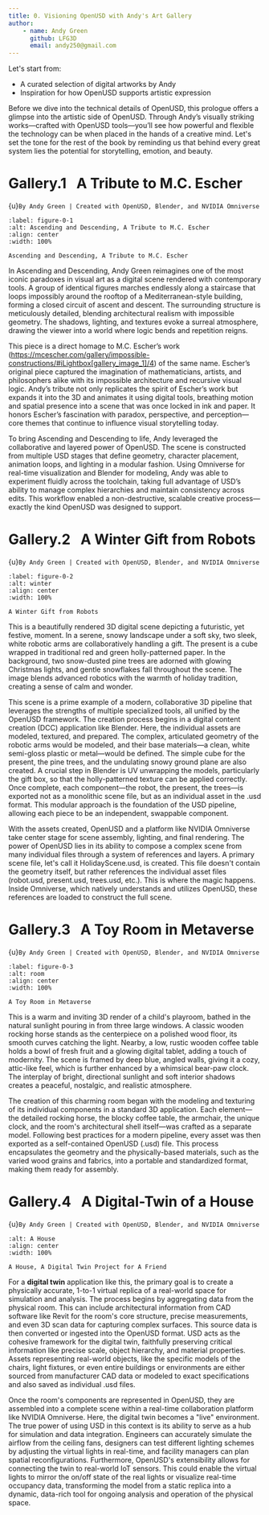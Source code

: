 ```yaml
---
title: 0. Visioning OpenUSD with Andy's Art Gallery
author: 
    - name: Andy Green
      github: LFG3D
      email: andy250@gmail.com
---
```

Let's start from:
  - A curated selection of digital artworks by Andy
  - Inspiration for how OpenUSD supports artistic expression

<!-- +++ {"part": "abstract"} -->
Before we dive into the technical details of OpenUSD, this prologue offers a glimpse into the artistic side of OpenUSD. Through Andy’s visually striking works—crafted with OpenUSD tools—you’ll see how powerful and flexible the technology can be when placed in the hands of a creative mind. Let's set the tone for the rest of the book by reminding us that behind every great system lies the potential for storytelling, emotion, and beauty.
<!-- +++ -->

# Gallery.1 $~$ A Tribute to M.C. Escher
{u}`By Andy Green | Created with OpenUSD, Blender, and NVIDIA Omniverse`

```{figure} ./images/0/image2.png
:label: figure-0-1
:alt: Ascending and Descending, A Tribute to M.C. Escher
:align: center
:width: 100%

Ascending and Descending, A Tribute to M.C. Escher
```
In Ascending and Descending, Andy Green reimagines one of the most iconic paradoxes in visual art as a digital scene rendered with contemporary tools. A group of identical figures marches endlessly along a staircase that loops impossibly around the rooftop of a Mediterranean-style building, forming a closed circuit of ascent and descent. The surrounding structure is meticulously detailed, blending architectural realism with impossible geometry. The shadows, lighting, and textures evoke a surreal atmosphere, drawing the viewer into a world where logic bends and repetition reigns.

This piece is a direct homage to M.C. Escher’s work (https://mcescher.com/gallery/impossible-constructions/#iLightbox[gallery_image_1]/4) of the same name. Escher’s original piece captured the imagination of mathematicians, artists, and philosophers alike with its impossible architecture and recursive visual logic. Andy’s tribute not only replicates the spirit of Escher’s work but expands it into the 3D and animates it using digital tools, breathing motion and spatial presence into a scene that was once locked in ink and paper. It honors Escher’s fascination with paradox, perspective, and perception—core themes that continue to influence visual storytelling today.

To bring Ascending and Descending to life, Andy leveraged the collaborative and layered power of OpenUSD. The scene is constructed from multiple USD stages that define geometry, character placement, animation loops, and lighting in a modular fashion. Using Omniverse for real-time visualization and Blender for modeling, Andy was able to experiment fluidly across the toolchain, taking full advantage of USD’s ability to manage complex hierarchies and maintain consistency across edits. This workflow enabled a non-destructive, scalable creative process—exactly the kind OpenUSD was designed to support.

# Gallery.2 $~$ A Winter Gift from Robots
{u}`By Andy Green | Created with OpenUSD, Blender, and NVIDIA Omniverse`

```{figure} ./images/0/image5.png
:label: figure-0-2
:alt: winter
:align: center
:width: 100%

A Winter Gift from Robots
```

This is a beautifully rendered 3D digital scene depicting a futuristic, yet festive, moment. In a serene, snowy landscape under a soft sky, two sleek, white robotic arms are collaboratively handling a gift. The present is a cube wrapped in traditional red and green holly-patterned paper. In the background, two snow-dusted pine trees are adorned with glowing Christmas lights, and gentle snowflakes fall throughout the scene. The image blends advanced robotics with the warmth of holiday tradition, creating a sense of calm and wonder.

This scene is a prime example of a modern, collaborative 3D pipeline that leverages the strengths of multiple specialized tools, all unified by the OpenUSD framework. The creation process begins in a digital content creation (DCC) application like Blender. Here, the individual assets are modeled, textured, and prepared. The complex, articulated geometry of the robotic arms would be modeled, and their base materials—a clean, white semi-gloss plastic or metal—would be defined. The simple cube for the present, the pine trees, and the undulating snowy ground plane are also created. A crucial step in Blender is UV unwrapping the models, particularly the gift box, so that the holly-patterned texture can be applied correctly. Once complete, each component—the robot, the present, the trees—is exported not as a monolithic scene file, but as an individual asset in the .usd format. This modular approach is the foundation of the USD pipeline, allowing each piece to be an independent, swappable component.

With the assets created, OpenUSD and a platform like NVIDIA Omniverse take center stage for scene assembly, lighting, and final rendering. The power of OpenUSD lies in its ability to compose a complex scene from many individual files through a system of references and layers. A primary scene file, let's call it HolidayScene.usd, is created. This file doesn't contain the geometry itself, but rather references the individual asset files (robot.usd, present.usd, trees.usd, etc.). This is where the magic happens. Inside Omniverse, which natively understands and utilizes OpenUSD, these references are loaded to construct the full scene.

# Gallery.3 $~$ A Toy Room in Metaverse
{u}`By Andy Green | Created with OpenUSD, Blender, and NVIDIA Omniverse`

```{figure} ./images/0/image6.png
:label: figure-0-3
:alt: room
:align: center
:width: 100%

A Toy Room in Metaverse
```
This is a warm and inviting 3D render of a child's playroom, bathed in the natural sunlight pouring in from three large windows. A classic wooden rocking horse stands as the centerpiece on a polished wood floor, its smooth curves catching the light. Nearby, a low, rustic wooden coffee table holds a bowl of fresh fruit and a glowing digital tablet, adding a touch of modernity. The scene is framed by deep blue, angled walls, giving it a cozy, attic-like feel, which is further enhanced by a whimsical bear-paw clock. The interplay of bright, directional sunlight and soft interior shadows creates a peaceful, nostalgic, and realistic atmosphere.

The creation of this charming room began with the modeling and texturing of its individual components in a standard 3D application. Each element—the detailed rocking horse, the blocky coffee table, the armchair, the unique clock, and the room's architectural shell itself—was crafted as a separate model. Following best practices for a modern pipeline, every asset was then exported as a self-contained OpenUSD (.usd) file. This process encapsulates the geometry and the physically-based materials, such as the varied wood grains and fabrics, into a portable and standardized format, making them ready for assembly.

# Gallery.4 $~$ A Digital-Twin of a House
{u}`By Andy Green | Created with OpenUSD, Blender, and NVIDIA Omniverse`

```{figure} ./images/0/image3.png
:alt: A House
:align: center
:width: 100%

A House, A Digital Twin Project for A Friend
```
For a **digital twin** application like this, the primary goal is to create a physically accurate, 1-to-1 virtual replica of a real-world space for simulation and analysis. The process begins by aggregating data from the physical room. This can include architectural information from CAD software like Revit for the room's core structure, precise measurements, and even 3D scan data for capturing complex surfaces. This source data is then converted or ingested into the OpenUSD format. USD acts as the cohesive framework for the digital twin, faithfully preserving critical information like precise scale, object hierarchy, and material properties. Assets representing real-world objects, like the specific models of the chairs, light fixtures, or even entire buildings or environments are either sourced from manufacturer CAD data or modeled to exact specifications and also saved as individual .usd files.

Once the room's components are represented in OpenUSD, they are assembled into a complete scene within a real-time collaboration platform like NVIDIA Omniverse. Here, the digital twin becomes a "live" environment. The true power of using USD in this context is its ability to serve as a hub for simulation and data integration. Engineers can accurately simulate the airflow from the ceiling fans, designers can test different lighting schemes by adjusting the virtual lights in real-time, and facility managers can plan spatial reconfigurations. Furthermore, OpenUSD's extensibility allows for connecting the twin to real-world IoT sensors. This could enable the virtual lights to mirror the on/off state of the real lights or visualize real-time occupancy data, transforming the model from a static replica into a dynamic, data-rich tool for ongoing analysis and operation of the physical space.
